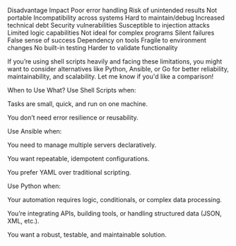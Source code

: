 Disadvantage	Impact
Poor error handling	Risk of unintended results
Not portable	Incompatibility across systems
Hard to maintain/debug	Increased technical debt
Security vulnerabilities	Susceptible to injection attacks
Limited logic capabilities	Not ideal for complex programs
Silent failures	False sense of success
Dependency on tools	Fragile to environment changes
No built-in testing	Harder to validate functionality

If you’re using shell scripts heavily and facing these limitations, you might want to consider alternatives like Python, Ansible, or Go for better reliability, maintainability, and scalability. Let me know if you'd like a comparison!

When to Use What?
Use Shell Scripts when:

Tasks are small, quick, and run on one machine.

You don’t need error resilience or reusability.

Use Ansible when:

You need to manage multiple servers declaratively.

You want repeatable, idempotent configurations.

You prefer YAML over traditional scripting.

Use Python when:

Your automation requires logic, conditionals, or complex data processing.

You’re integrating APIs, building tools, or handling structured data (JSON, XML, etc.).

You want a robust, testable, and maintainable solution.